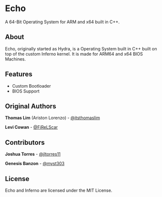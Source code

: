 # Echo
A 64-Bit Operating System for ARM and x64 built in C++.

## About
Echo, originally started as Hydra, is a Operating System built in C++ built on top of the
custom Inferno kernel. It is made for ARM64 and x64 BIOS Machines.
<!-- TODO: Work on expanding this section. To me (Thomas Lim), it doesn't look that descriptive. -->

## Features
- Custom Bootloader
- BIOS Support

## Original Authors
**Thomas Lim** (Ariston Lorenzo) - [@itsthomaslim](https://github.com/itsthomaslim)

**Levi Cowan** - [@FiReLScar](https://github.com/FiReLScar)

## Contributors
**Joshua Torres** - [@jltorres11](https://github.com/jltorres11)

**Genesis Banzon** - [@myst303](https://github.com/amist3301)

## License
Echo and Inferno are licensed under the MIT License.

<!-- 宣速的笔记：这个文件现在真的很糟糕。我会尝试修复它（也许稍后会使用 myst303）。 如果您对放置的内容有任何建议，请在下面发表评论。 -->
